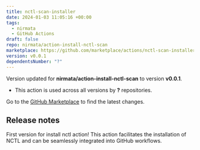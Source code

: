 ```yaml
---
title: nctl-scan-installer
date: 2024-01-03 11:05:16 +00:00
tags:
  - nirmata
  - GitHub Actions
draft: false
repo: nirmata/action-install-nctl-scan
marketplace: https://github.com/marketplace/actions/nctl-scan-installer
version: v0.0.1
dependentsNumber: "?"
---
```



Version updated for **nirmata/action-install-nctl-scan** to version **v0.0.1**.
- This action is used across all versions by **?** repositories.

Go to the [GitHub Marketplace](https://github.com/marketplace/actions/nctl-scan-installer) to find the latest changes.

## Release notes

First version for install nctl action! This action facilitates the installation of NCTL and can be seamlessly integrated into GitHub workflows.
